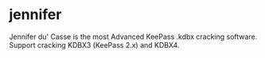 # jennifer
Jennifer du' Casse is the most Advanced KeePass .kdbx cracking software. Support cracking KDBX3 (KeePass 2.x) and KDBX4.

